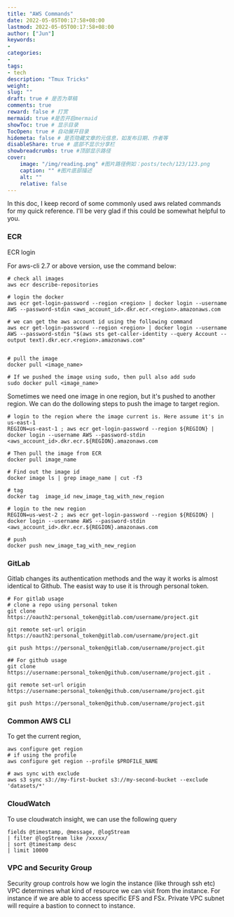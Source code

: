 ```yaml
---
title: "AWS Commands"
date: 2022-05-05T00:17:58+08:00
lastmod: 2022-05-05T00:17:58+08:00
author: ["Jun"]
keywords: 
- 
categories: 
- 
tags: 
- tech
description: "Tmux Tricks"
weight:
slug: ""
draft: true # 是否为草稿
comments: true
reward: false # 打赏
mermaid: true #是否开启mermaid
showToc: true # 显示目录
TocOpen: true # 自动展开目录
hidemeta: false # 是否隐藏文章的元信息，如发布日期、作者等
disableShare: true # 底部不显示分享栏
showbreadcrumbs: true #顶部显示路径
cover:
    image: "/img/reading.png" #图片路径例如：posts/tech/123/123.png
    caption: "" #图片底部描述
    alt: ""
    relative: false
---
```

In this doc, I keep record of some commonly used aws related commands for my quick reference. I'll be very glad if this could be somewhat helpful to you.

### ECR 
ECR login

For aws-cli 2.7 or above version, use the command below:
```
# check all images
aws ecr describe-repositories

# login the docker
aws ecr get-login-password --region <region> | docker login --username AWS --password-stdin <aws_account_id>.dkr.ecr.<region>.amazonaws.com

# we can get the aws account id using the following command
aws ecr get-login-password --region <region> | docker login --username AWS --password-stdin "$(aws sts get-caller-identity --query Account --output text).dkr.ecr.<region>.amazonaws.com"


# pull the image
docker pull <image_name>

# If we pushed the image using sudo, then pull also add sudo
sudo docker pull <image_name>
```

Sometimes we need one image in one region, but it's pushed to another region. We can do the dollowing steps to push the image to target region.
```
# login to the region where the image current is. Here assume it's in us-east-1
REGION=us-east-1 ; aws ecr get-login-password --region ${REGION} | docker login --username AWS --password-stdin <aws_account_id>.dkr.ecr.${REGION}.amazonaws.com

# Then pull the image from ECR
docker pull image_name

# Find out the image id
docker image ls | grep image_name | cut -f3 

# tag
docker tag  image_id new_image_tag_with_new_region

# login to the new region
REGION=us-west-2 ; aws ecr get-login-password --region ${REGION} | docker login --username AWS --password-stdin <aws_account_id>.dkr.ecr.${REGION}.amazonaws.com

# push
docker push new_image_tag_with_new_region
```

### GitLab
Gitlab  changes its authentication methods and the way it works is almost identical to Github. The easist way to use it is through personal token.


```
# For gitlab usage
# clone a repo using personal token
git clone https://oauth2:personal_token@gitlab.com/username/project.git

git remote set-url origin https://oauth2:personal_token@gitlab.com/username/project.git

git push https://personal_token@gitlab.com/username/project.git
```

```
## For github usage
git clone https://username:personal_token@github.com/username/project.git .

git remote set-url origin https://username:personal_token@github.com/username/project.git

git push https://personal_token@github.com/username/project.git
```


### Common AWS CLI
To get the current region,
```
aws configure get region
# if using the profile
aws configure get region --profile $PROFILE_NAME

# aws sync with exclude
aws s3 sync s3://my-first-bucket s3://my-second-bucket --exclude 'datasets/*'
```


### CloudWatch
To use cloudwatch insight, we can use the following query
```
fields @timestamp, @message, @logStream
| filter @logStream like /xxxxx/
| sort @timestamp desc
| limit 10000 
```


### VPC and Security Group
Security group controls how we login the instance (like through ssh etc)
VPC determines what kind of resource we can visit from the instance. For instance if we are able to access specific EFS and FSx.
Private VPC subnet will require a bastion to connect to instance.